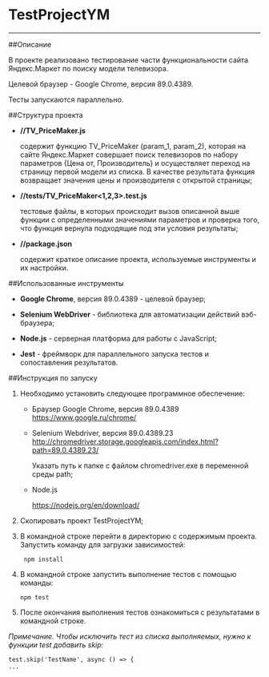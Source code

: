 # TestProjectYM 
*********************
##Описание

В проекте реализовано тестирование части функциональности сайта Яндекс.Маркет по поиску модели телевизора.

Целевой браузер - Google Chrome, версия 89.0.4389.

Тесты запускаются параллельно.

##Структура проекта 
-  **//TV_PriceMaker.js** 

   содержит функцию TV_PriceMaker (param_1, param_2), которая на сайте Яндекс.Маркет совершает поиск 
телевизоров по набору параметров {Цена  от, Производитель} 
и осуществляет переход на страницу первой модели из списка. 
В качестве результата функция возвращает значения цены и 
производителя с открытой страницы;
   

- **//tests/TV_PriceMaker<1,2,3>.test.js** 

   тестовые файлы, в которых происходит вызов описанной выше 
функции с 
  определенными значениями параметров и проверка того, 
  что функция вернула подходящие под эти условия результаты;


- **//package.json**
  
   содержит краткое описание проекта, используемые инструменты и их настройки. 


##Использованные инструменты

- **Google Chrome**, версия 89.0.4389 - целевой браузер;

- **Selenium WebDriver** - библиотека для автоматизации действий вэб-браузера;
  
- **Node.js** - серверная платформа для работы с JavaScript;
  
- **Jest** - фреймворк для параллельного запуска тестов и сопоставления результатов.


##Инструкция по запуску


1. Необходимо установить следующее программное обеспечение:
   - Браузер Google Chrome, версия 89.0.4389
  https://www.google.ru/chrome/
  
   - Selenium Webdriver, версия 89.0.4389.23
     http://chromedriver.storage.googleapis.com/index.html?path=89.0.4389.23/
     
     Указать путь к папке с файлом chromedriver.exe в переменной среды path;

   - Node.js

     https://nodejs.org/en/download/


2. Скопировать проект TestProjectYM;


3. В командной строке перейти в директорию с содержимым проекта. Запустить команду для загрузки зависимостей:
   
        npm install

4. В командной строке запустить выполнение тестов с помощью команды:
          
       npm test

5. После окончания выполнения тестов ознакомиться с результатами в командной строке.


*Примечание. Чтобы исключить тест из списка выполняемых, нужно к функции test добавить skip:*


    test.skip('TestName', async () => {
    ...